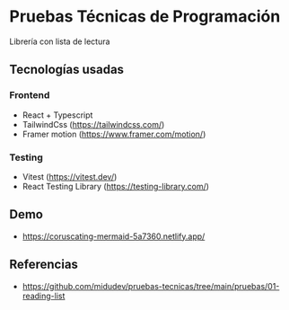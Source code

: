 # Pruebas Técnicas de Programación

Librería con lista de lectura

## Tecnologías usadas

### Frontend
- React + Typescript
- TailwindCss (https://tailwindcss.com/)
- Framer motion (https://www.framer.com/motion/)
### Testing
- Vitest (https://vitest.dev/)
- React Testing Library (https://testing-library.com/)

## Demo
- https://coruscating-mermaid-5a7360.netlify.app/

## Referencias

- https://github.com/midudev/pruebas-tecnicas/tree/main/pruebas/01-reading-list

